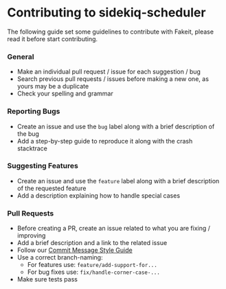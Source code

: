 # Contributing to sidekiq-scheduler

The following guide set some guidelines to contribute with Fakeit, please read it before start contributing.

### General

- Make an individual pull request / issue for each suggestion / bug
- Search previous pull requests / issues before making a new one, as yours may be a duplicate
- Check your spelling and grammar

### Reporting Bugs

- Create an issue and use the `bug` label along with a brief description of the bug
- Add a step-by-step guide to reproduce it along with the crash stacktrace

### Suggesting Features

- Create an issue and use the `feature` label along with a brief description of the requested
  feature
- Add a description explaining how to handle special cases

### Pull Requests

- Before creating a PR, create an issue related to what you are fixing / improving
- Add a brief description and a link to the related issue
- Follow our [Commit Message Style Guide](https://github.com/moove-it/guides/tree/master/style/commit-message#commit-message-style-guide)
- Use a correct branch-naming:
  - For features use: ```feature/add-support-for...```
  - For bug fixes use: ```fix/handle-corner-case-...```
- Make sure tests pass

